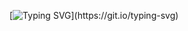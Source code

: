 [![Typing SVG](https://readme-typing-svg.herokuapp.com?size=25&duration=3000&color=FF0000&background=0082FF00&center=true&vCenter=true&width=300&lines=Carlo+is+1st!;Here+we+go+again!)](https://git.io/typing-svg)
